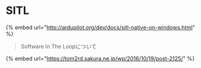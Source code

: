 # SITL

{% embed url="http://ardupilot.org/dev/docs/sitl-native-on-windows.html" %}



> Software In The Loopについて

{% embed url="https://tom2rd.sakura.ne.jp/wp/2016/10/19/post-2125/" %}

